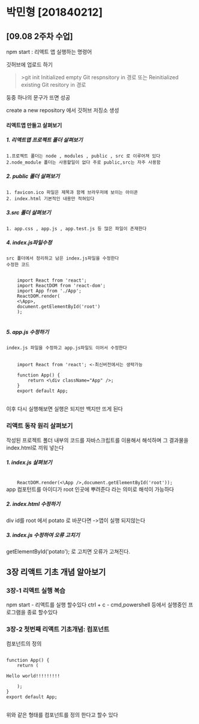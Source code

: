 # 박민형 [201840212]

## [09.08 2주차 수업]

npm start : 리액트 앱 실행하는 명령어

깃허브에 업로드 하기
 > \>git init
 Initialized empty Git respnsitory in 경로
또는
Reinitialized existing Git resitory in 경로

둥중 하나의 문구가 뜨면 성공

create a new repository 에서 깃허브 저징소 생성


#### 리액트앱 만들고 살펴보기


##### 1. 리액트앱 프로젝트 폴더 살펴보기
    1.프로젝트 폴더는 node , modules , public , src 로 이루어져 있다
    2.node_module 폴더는 사용할일이 없다 주로 public,src는 자주 사용함

##### 2. public 폴더 살펴보기
    1. favicon.ico 파일은 제목과 함께 브라우저에 보이는 아이콘
    2. index.html 기본적인 내용만 적혀있다

##### 3.src 폴더 살펴보기
    1. app.css , app.js , app.test.js 등 많은 파일이 존재한다



##### 4. index.js파일수정
    src 폴더에서 정리하고 남은 index.js파일을 수정한다
    수정한 코드


<pre>
<code>
    import React from 'react';
    import ReactDOM from 'react-dom';
    import App from './App';
    ReactDOM.render(
    <\App>,
    document.getElementById('root')
    );
</code>
</pre>


##### 5. app.js 수정하기
    index.js 파일을 수정하고 app.js파일도 이어서 수정한다
    
<pre>
<code>
    import React from 'react'; <-최신버전에서는 생략가능

    function App() {
        return <\div className="App" />;
    }
    export default App;
</code>
</pre>
이후 다시 실행해보면 실행은 되지만 백지만 뜨게 된다


### 리액트 동작 원리 살펴보기

작성된 프로젝트 폴더 내부의 코드를 자바스크립트를 이용해서 해석하며 그 결과물을 index.html로 끼워 넣는다

##### 1. index.js 살펴보기

<code>
    ReactDOM.render(<\App />,document.getElementById('root'));
</code>
app 컴포턴트를 아이디가 root 인곳에 뿌려준다 라는 의미로 해석이 가능하다

##### 2. index.html 수정하기
div id를 root 에서 potato 로 바꾼다면
->앱이 실행 되지않는다

##### 3. index.js 수정하여 오류 고치기
getElementById('potato'); 로 고치면 오류가 고쳐진다.

## 3장 리액트 기초 개념 알아보기

### 3장-1 리액트 실행 복습
npm start - 리액트를 실행 할수있다
ctrl + c - cmd,powershell 등에서 실행중인 프로그램을 종료 할수있다


### 3장-2 첫번째 리액트 기초개념: 컴포넌트

컴포넌트의 정의
<pre>
<code>
function App() {
    return (
        <div>Hello world!!!!!!!!!</div>
    );
}
export default App;
</code>
</pre>
 위와 같은 형태를 컴포넌트를 정의 한다고 할수 있다